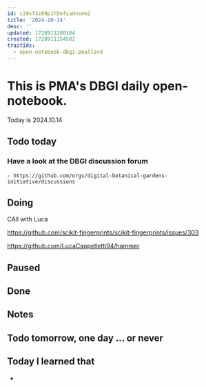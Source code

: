 ```yaml
---
id: ci9xf4z89p1h5mfsadnsmo2
title: '2024-10-14'
desc: ''
updated: 1728911280184
created: 1728911154581
traitIds:
  - open-notebook-dbgi-pmallard
---
```



# This is PMA's DBGI daily open-notebook.

Today is 2024.10.14

## Todo today

### Have a look at the DBGI discussion forum
    - https://github.com/orgs/digital-botanical-gardens-initiative/discussions
###
###

## Doing

CAll with Luca

https://github.com/scikit-fingerprints/scikit-fingerprints/issues/303


https://github.com/LucaCappelletti94/hammer

## Paused

## Done

## Notes

## Todo tomorrow, one day ... or never

###
###
###


## Today I learned that

-